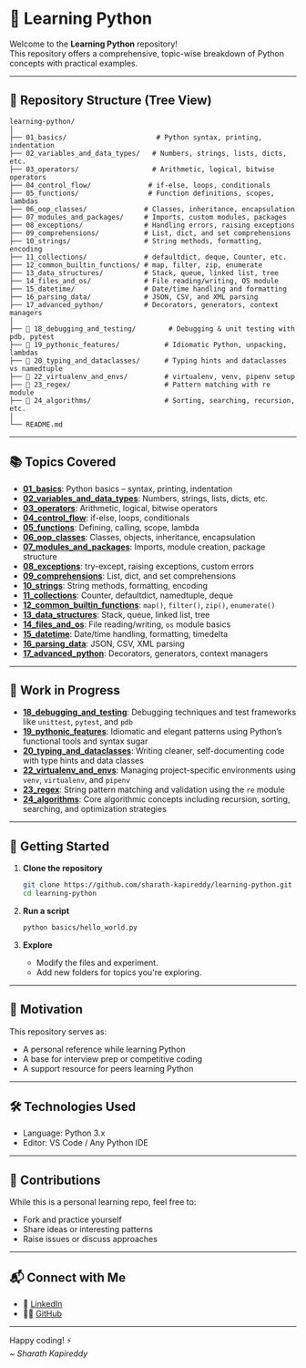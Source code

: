 # 🐍 Learning Python

Welcome to the **Learning Python** repository!  
This repository offers a comprehensive, topic-wise breakdown of Python concepts with practical examples.

---

## 📁 Repository Structure (Tree View)

```plaintext
learning-python/
│
├── 01_basics/                      # Python syntax, printing, indentation
├── 02_variables_and_data_types/   # Numbers, strings, lists, dicts, etc.
├── 03_operators/                  # Arithmetic, logical, bitwise operators
├── 04_control_flow/              # if-else, loops, conditionals
├── 05_functions/                 # Function definitions, scopes, lambdas
├── 06_oop_classes/              # Classes, inheritance, encapsulation
├── 07_modules_and_packages/     # Imports, custom modules, packages
├── 08_exceptions/               # Handling errors, raising exceptions
├── 09_comprehensions/           # List, dict, and set comprehensions
├── 10_strings/                  # String methods, formatting, encoding
├── 11_collections/              # defaultdict, deque, Counter, etc.
├── 12_common_builtin_functions/ # map, filter, zip, enumerate
├── 13_data_structures/          # Stack, queue, linked list, tree
├── 14_files_and_os/             # File reading/writing, OS module
├── 15_datetime/                 # Date/time handling and formatting
├── 16_parsing_data/             # JSON, CSV, and XML parsing
├── 17_advanced_python/          # Decorators, generators, context managers
│
├── 🚧 18_debugging_and_testing/        # Debugging & unit testing with pdb, pytest
├── 🚧 19_pythonic_features/           # Idiomatic Python, unpacking, lambdas
├── 🚧 20_typing_and_dataclasses/      # Typing hints and dataclasses vs namedtuple
├── 🚧 22_virtualenv_and_envs/         # virtualenv, venv, pipenv setup
├── 🚧 23_regex/                       # Pattern matching with re module
├── 🚧 24_algorithms/                  # Sorting, searching, recursion, etc.
│
└── README.md
```

---

## 📚 Topics Covered

- [**01_basics**](./01_basics): Python basics – syntax, printing, indentation  
- [**02_variables_and_data_types**](./02_variables_and_data_types): Numbers, strings, lists, dicts, etc.  
- [**03_operators**](./03_operators): Arithmetic, logical, bitwise operators  
- [**04_control_flow**](./04_control_flow): if-else, loops, conditionals  
- [**05_functions**](./05_functions): Defining, calling, scope, lambda  
- [**06_oop_classes**](./06_oop_classes): Classes, objects, inheritance, encapsulation  
- [**07_modules_and_packages**](./07_modules_and_packages): Imports, module creation, package structure  
- [**08_exceptions**](./08_exceptions): try-except, raising exceptions, custom errors  
- [**09_comprehensions**](./09_comprehensions): List, dict, and set comprehensions  
- [**10_strings**](./10_strings): String methods, formatting, encoding  
- [**11_collections**](./11_collections): Counter, defaultdict, namedtuple, deque  
- [**12_common_builtin_functions**](./12_common_builtin_functions): `map()`, `filter()`, `zip()`, `enumerate()`  
- [**13_data_structures**](./13_data_structures): Stack, queue, linked list, tree  
- [**14_files_and_os**](./14_files_and_os): File reading/writing, `os` module basics  
- [**15_datetime**](./15_datetime): Date/time handling, formatting, timedelta  
- [**16_parsing_data**](./16_parsing_data): JSON, CSV, XML parsing  
- [**17_advanced_python**](./17_advanced_python): Decorators, generators, context managers  

---

## 🚧 Work in Progress

- [**18_debugging_and_testing**](./18_debugging_and_testing): Debugging techniques and test frameworks like `unittest`, `pytest`, and `pdb`  
- [**19_pythonic_features**](./19_pythonic_features): Idiomatic and elegant patterns using Python’s functional tools and syntax sugar  
- [**20_typing_and_dataclasses**](./20_typing_and_dataclasses): Writing cleaner, self-documenting code with type hints and data classes  
- [**22_virtualenv_and_envs**](./22_virtualenv_and_envs): Managing project-specific environments using `venv`, `virtualenv`, and `pipenv`  
- [**23_regex**](./23_regex): String pattern matching and validation using the `re` module  
- [**24_algorithms**](./24_algorithms): Core algorithmic concepts including recursion, sorting, searching, and optimization strategies

---

## 🚀 Getting Started

1. **Clone the repository**
   ```bash
   git clone https://github.com/sharath-kapireddy/learning-python.git
   cd learning-python
   ```

2. **Run a script**
   ```bash
   python basics/hello_world.py
   ```

3. **Explore**
   - Modify the files and experiment.
   - Add new folders for topics you're exploring.

---

## 📌 Motivation

This repository serves as:
- A personal reference while learning Python
- A base for interview prep or competitive coding
- A support resource for peers learning Python

---

## 🛠️ Technologies Used

- Language: Python 3.x  
- Editor: VS Code / Any Python IDE

---

## 🙌 Contributions

While this is a personal learning repo, feel free to:
- Fork and practice yourself
- Share ideas or interesting patterns
- Raise issues or discuss approaches

---

## 📬 Connect with Me

- 💼 [LinkedIn](https://www.linkedin.com/in/sharathprofile/)
- 🧑‍💻 [GitHub](https://github.com/sharath-kapireddy)

---

Happy coding! ⚡  
*~ Sharath Kapireddy*
